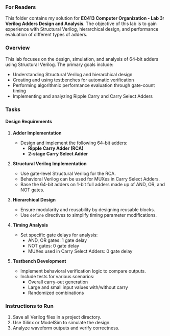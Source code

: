 ### For Readers

This folder contains my solution for **EC413 Computer Organization - Lab 3: Verilog Adders Design and Analysis**. The objective of this lab is to gain experience with Structural Verilog, hierarchical design, and performance evaluation of different types of adders.

### Overview

This lab focuses on the design, simulation, and analysis of 64-bit adders using Structural Verilog. The primary goals include:
- Understanding Structural Verilog and hierarchical design
- Creating and using testbenches for automatic verification
- Performing algorithmic performance evaluation through gate-count timing
- Implementing and analyzing Ripple Carry and Carry Select Adders

### Tasks

#### Design Requirements
1. **Adder Implementation**
   - Design and implement the following 64-bit adders:
     - **Ripple Carry Adder (RCA)**
     - **2-stage Carry Select Adder**

2. **Structural Verilog Implementation**
   - Use gate-level Structural Verilog for the RCA.
   - Behavioral Verilog can be used for MUXes in Carry Select Adders.
   - Base the 64-bit adders on 1-bit full adders made up of AND, OR, and NOT gates.

3. **Hierarchical Design**
   - Ensure modularity and reusability by designing reusable blocks.
   - Use `define` directives to simplify timing parameter modifications.

4. **Timing Analysis**
   - Set specific gate delays for analysis:
     - AND, OR gates: 1 gate delay
     - NOT gates: 0 gate delay
     - MUXes used in Carry Select Adders: 0 gate delay

5. **Testbench Development**
   - Implement behavioral verification logic to compare outputs.
   - Include tests for various scenarios:
     - Overall carry-out generation
     - Large and small input values with/without carry
     - Randomized combinations

### Instructions to Run
1. Save all Verilog files in a project directory.
2. Use Xilinx or ModelSim to simulate the design.
3. Analyze waveform outputs and verify correctness.
